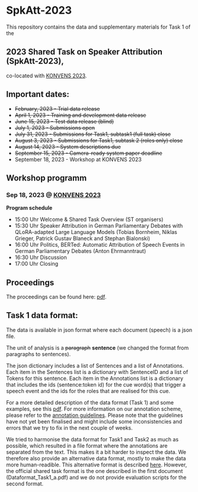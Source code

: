# SpkAtt-2023

This repository contains the data and supplementary materials for Task 1 of the 

## 2023 Shared Task on Speaker Attribution (SpkAtt-2023),

co-located with [KONVENS 2023](https://www.thi.de/konvens-2023/).


## Important dates:

 * <strike>February, 2023 - Trial data release</strike>
 * <strike>April 1, 2023 - Training and development data release</strike>
 * <strike>June 15, 2023 - Test data release (blind)</strike>
 * <strike>July 1, 2023 - Submissions open</strike>
 * <strike>July 31, 2023 - Submissions for Task1, subtask1 (full task) close</strike>
 * <strike>August 3, 2023 - Submissions for Task1, subtask 2 (roles only) close</strike>
 * <strike>August 14, 2023 - System descriptions due</strike>
 * <strike>September 15, 2023 - Camera-ready system paper deadline</strike>
 * September 18, 2023 - Workshop at KONVENS 2023


## Workshop programm

### Sep 18, 2023 @ <a href="https://www.thi.de/konvens-2023/">KONVENS 2023</a>

<b>Program schedule</b>

 * 15:00 Uhr    Welcome & Shared Task Overview (ST organisers)
 * 15:30 Uhr    Speaker Attribution in German Parliamentary Debates with QLoRA-adapted Large Language Models (Tobias Bornheim, Niklas Grieger, Patrick Gustav Blaneck and Stephan Bialonski)
 * 16:00 Uhr    Politics, BERTed: Automatic Attribution of Speech Events in German Parliamentary Debates (Anton Ehrmanntraut)
 * 16:30 Uhr    Discussion
 * 17:00 Uhr    Closing


## Proceedings

The proceedings can be found here: <a href="./doc/SpkAtt2023-proceedings.pdf">pdf</a>.


## Task 1 data format:

<p>The data is available in json format where each document (speech) is a json file.</p>

<p>The unit of analysis is a <strike>paragraph</strike> <b>sentence</b> (we changed the format from paragraphs to sentences).</p>

<p>The json dictionary includes a list of Sentences and a list of Annotations. 
Each item in the Sentences list is a dictionary with SentenceID and a list of Tokens for this sentence.
Each item in the Annotations list is a dictionary that includes the ids (sentence:token id) for the cue word(s) that trigger a speech event and the ids for the roles that are realised for this cue.
</p>



<!--![alt text](img/dataformat_task1.pdf "Data format task 1")-->
For a more detailed description of the data format (Task 1) and some examples, see this <a href="./doc/Dataformat_Task1_a.pdf">pdf</a>. 
For more information on our annotation scheme, please refer to the <a href="./doc/Guidelines_SpeakerAttribution_in_Parliamentary_Debates-SpkAtt-2023_Task1.pdf">annotation guidelines</a>. Please note that the guidelines have not yet been finalised and might include some inconsistencies and errors that we try to fix in the next couple of weeks.

We tried to harmonise the data format for Task1 and Task2 as much as possible, which resulted in a file format where the annotations are separated from the text. This makes it a bit harder to inspect the data. We therefore also provide an alternative data format, mostly to make the data more human-readible. This alternative format is described <a href="./doc/Dataformat_Task1_b.pdf">here</a>.
However, the official shared task format is the one described in the first document (Dataformat_Task1_a.pdf) and we do not provide evaluation scripts for the second format.



